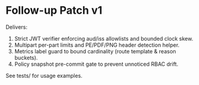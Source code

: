 # Follow-up Patch v1

Delivers:
1) Strict JWT verifier enforcing aud/iss allowlists and bounded clock skew.
2) Multipart per-part limits and PE/PDF/PNG header detection helper.
3) Metrics label guard to bound cardinality (route template & reason buckets).
4) Policy snapshot pre-commit gate to prevent unnoticed RBAC drift.

See tests/ for usage examples.
